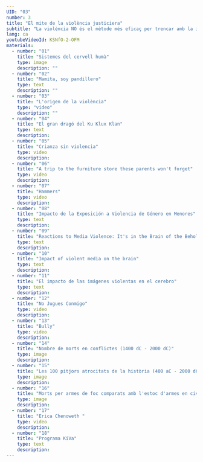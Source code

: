 ```yaml
---
UID: "03"
number: 3
title: "El mite de la violència justiciera"
subtitle: "La violència NO és el mètode més eficaç per trencar amb la injustícia present i establir la pau."
lang: ca
youtubeVideoId: KSNfO-2-OFM
materials:
  - number: "01"
    title: "Sistemes del cervell humà"
    type: image
    description: ""
  - number: "02"
    title: "Mamita, soy pandillero"
    type: text
    description: ""
  - number: "03"
    title: "L'origen de la violència"
    type: "video"
    description: ""
  - number: "04"
    title: "El gran dragó del Ku Klux Klan"
    type: text
    description:
  - number: "05"
    title: "Crianza sin violencia"
    type: video
    description:
  - number: "06"
    title: "A trip to the furniture store these parents won't forget"
    type: video
    description:
  - number: "07"
    title: "Hammers"
    type: video
    description:
  - number: "08"
    title: "Impacto de la Exposición a Violencia de Género en Menores"
    type: text
    description:
  - number: "09"
    title: "Reactions to Media Violence: It's in the Brain of the Beholder"
    type: text
    description:
  - number: "10"
    title: "Impact of violent media on the brain"
    type: text
    description:
  - number: "11"
    title: "El impacto de las imágenes violentas en el cerebro"
    type: text
    description:
  - number: "12"
    title: "No Jugues Conmigo"
    type: video
    description:
  - number: "13"
    title: "Bully"
    type: video
    description:
  - number: "14"
    title: "Nombre de morts en conflictes (1400 dC - 2000 dC)"
    type: image
    description:
  - number: "15"
    title: "Les 100 pitjors atrocitats de la història (400 aC - 2000 dC)"
    type: image
    description:
  - number: "16"
    title: "Morts per armes de foc comparats amb l'estoc d'armes en civils (2018)"
    type: image
    description:
  - number: "17"
    title: "Erica Chenoweth "
    type: video
    description:
  - number: "18"
    title: "Programa KiVa"
    type: text
    description:
---
```

